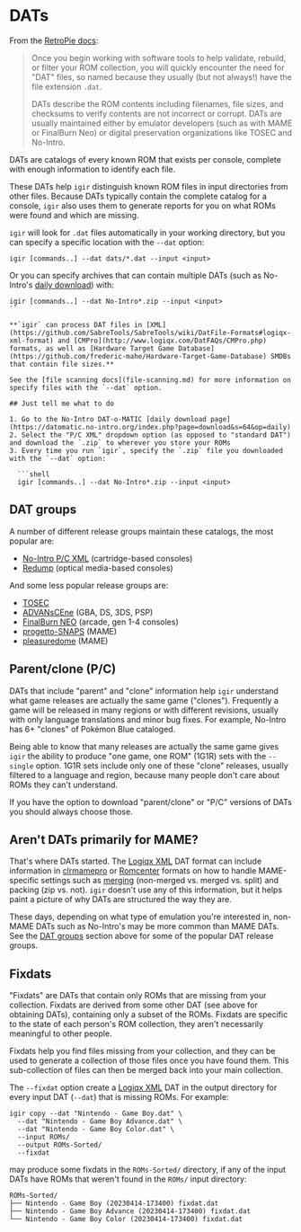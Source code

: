 # DATs

From the [RetroPie docs](https://retropie.org.uk/docs/Validating%2C-Rebuilding%2C-and-Filtering-ROM-Collections/#dat-files-the-cornerstone):

> Once you begin working with software tools to help validate, rebuild, or filter your ROM collection, you will quickly encounter the need for "DAT" files, so named because they usually (but not always!) have the file extension `.dat`.
>
> DATs describe the ROM contents including filenames, file sizes, and checksums to verify contents are not incorrect or corrupt. DATs are usually maintained either by emulator developers (such as with MAME or FinalBurn Neo) or digital preservation organizations like TOSEC and No-Intro.

DATs are catalogs of every known ROM that exists per console, complete with enough information to identify each file.

These DATs help `igir` distinguish known ROM files in input directories from other files. Because DATs typically contain the complete catalog for a console, `igir` also uses them to generate reports for you on what ROMs were found and which are missing.

`igir` will look for `.dat` files automatically in your working directory, but you can specify a specific location with the `--dat` option:

```shell
igir [commands..] --dat dats/*.dat --input <input>
```

Or you can specify archives that can contain multiple DATs (such as No-Intro's [daily download](https://datomatic.no-intro.org/index.php?page=download&s=64&op=daily)) with:

```shell
igir [commands..] --dat No-Intro*.zip --input <input>
``

**`igir` can process DAT files in [XML](https://github.com/SabreTools/SabreTools/wiki/DatFile-Formats#logiqx-xml-format) and [CMPro](http://www.logiqx.com/DatFAQs/CMPro.php) formats, as well as [Hardware Target Game Database](https://github.com/frederic-mahe/Hardware-Target-Game-Database) SMDBs that contain file sizes.**

See the [file scanning docs](file-scanning.md) for more information on specify files with the `--dat` option.

## Just tell me what to do

1. Go to the No-Intro DAT-o-MATIC [daily download page](https://datomatic.no-intro.org/index.php?page=download&s=64&op=daily)
2. Select the "P/C XML" dropdown option (as opposed to "standard DAT") and download the `.zip` to wherever you store your ROMs
3. Every time you run `igir`, specify the `.zip` file you downloaded with the `--dat` option:

  ```shell
  igir [commands..] --dat No-Intro*.zip --input <input>
  ```

## DAT groups

A number of different release groups maintain these catalogs, the most popular are:

- [No-Intro P/C XML](https://datomatic.no-intro.org/index.php?page=download&s=64&op=daily) (cartridge-based consoles)
- [Redump](http://redump.org/downloads/) (optical media-based consoles)

And some less popular release groups are:

- [TOSEC](https://www.tosecdev.org/downloads/category/22-datfiles)
- [ADVANsCEne](https://www.advanscene.com/html/dats.php) (GBA, DS, 3DS, PSP)
- [FinalBurn NEO](https://github.com/libretro/FBNeo/tree/master/dats) (arcade, gen 1-4 consoles)
- [progetto-SNAPS](https://www.progettosnaps.net/dats/MAME/) (MAME)
- [pleasuredome](https://pleasuredome.github.io/pleasuredome/mame/) (MAME)

## Parent/clone (P/C)

DATs that include "parent" and "clone" information help `igir` understand what game releases are actually the same game ("clones"). Frequently a game will be released in many regions or with different revisions, usually with only language translations and minor bug fixes. For example, No-Intro has 6+ "clones" of Pokémon Blue cataloged.

Being able to know that many releases are actually the same game gives `igir` the ability to produce "one game, one ROM" (1G1R) sets with the `--single` option. 1G1R sets include only one of these "clone" releases, usually filtered to a language and region, because many people don't care about ROMs they can't understand.

If you have the option to download "parent/clone" or "P/C" versions of DATs you should always choose those.

## Aren't DATs primarily for MAME?

That's where DATs started. The [Logiqx XML](http://www.logiqx.com/DatFAQs/) DAT format can include information in [clrmamepro](https://mamedev.emulab.it/clrmamepro/) or [Romcenter](http://www.romcenter.com/) formats on how to handle MAME-specific settings such as [merging](https://docs.mamedev.org/usingmame/aboutromsets.html#parents-clones-splitting-and-merging) (non-merged vs. merged vs. split) and packing (zip vs. not). `igir` doesn't use any of this information, but it helps paint a picture of why DATs are structured the way they are.

These days, depending on what type of emulation you're interested in, non-MAME DATs such as No-Intro's may be more common than MAME DATs. See the [DAT groups](#dat-groups) section above for some of the popular DAT release groups.

## Fixdats

"Fixdats" are DATs that contain only ROMs that are missing from your collection. Fixdats are derived from some other DAT (see above for obtaining DATs), containing only a subset of the ROMs. Fixdats are specific to the state of each person's ROM collection, they aren't necessarily meaningful to other people.

Fixdats help you find files missing from your collection, and they can be used to generate a collection of those files once you have found them. This sub-collection of files can then be merged back into your main collection.

The `--fixdat` option create a [Logiqx XML](http://www.logiqx.com/DatFAQs/) DAT in the output directory for every input DAT (`--dat`) that is missing ROMs. For example:

```shell
igir copy --dat "Nintendo - Game Boy.dat" \
  --dat "Nintendo - Game Boy Advance.dat" \
  --dat "Nintendo - Game Boy Color.dat" \
  --input ROMs/
  --output ROMs-Sorted/
  --fixdat
```

may produce some fixdats in the `ROMs-Sorted/` directory, if any of the input DATs have ROMs that weren't found in the `ROMs/` input directory:

```text
ROMs-Sorted/
├── Nintendo - Game Boy (20230414-173400) fixdat.dat
├── Nintendo - Game Boy Advance (20230414-173400) fixdat.dat
└── Nintendo - Game Boy Color (20230414-173400) fixdat.dat
```
